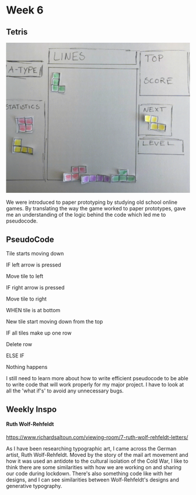 # Week 6

## Tetris

![gif](https://github.com/KristineGudmundsen/CodeWords/raw/master/SKO/Week_06/Tetris2Gif.gif)

We were introduced to paper prototyping by studying old school online games. By translating the way the game worked to paper prototypes, gave me an understanding of the logic behind the code which led me to pseudocode. 

## PseudoCode

Tile starts moving down

IF left arrow is pressed

Move tile to left

IF right arrow is pressed

Move tile to right

WHEN tile is at bottom

New tile start moving down from the top

IF all tiles make up one row

Delete row

ELSE IF

Nothing happens

I still need to learn more about how to write efficient pseudocode to be able to write code that will work properly for my major project. I have to look at all the 'what if's' to avoid any unnecessary bugs.


## Weekly Inspo
#### Ruth Wolf-Rehfeldt
https://www.richardsaltoun.com/viewing-room/7-ruth-wolf-rehfeldt-letters/

As I have been researching typographic art, I came across the German artist, Ruth Wolf-Rehfeldt. 
Moved by the story of the mail art movement and how it was used an antidote to the cultural isolation of the Cold War, I like to think there are some similarities with how we are working on and sharing our code during lockdown. There's also something code like with her designs, and I can see similarities between Wolf-Rehfeldt's designs and generative typography. 

